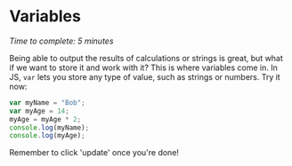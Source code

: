 # Variables
_Time to complete: 5 minutes_

Being able to output the results of calculations or strings is great, but what if we want to store it and work with it? This is where variables come in. In JS, ```var``` lets you store any type of value, such as strings or numbers. Try it now:

```javascript
var myName = "Bob";
var myAge = 14;
myAge = myAge * 2;
console.log(myName);
console.log(myAge);
```

Remember to click 'update' once you're done!
